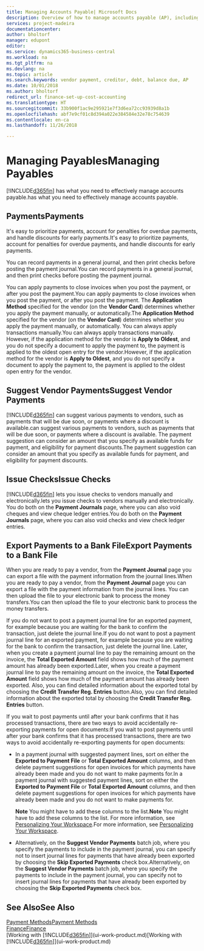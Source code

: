 ```yaml
---
title: Managing Accounts Payable| Microsoft Docs
description: Overview of how to manage accounts payable (AP), including vendor payments, creditors, debt, and balance due.
services: project-madeira
documentationcenter: 
author: bholtorf
manager: edupont
editor: 
ms.service: dynamics365-business-central
ms.workload: na
ms.tgt_pltfrm: na
ms.devlang: na
ms.topic: article
ms.search.keywords: vendor payment, creditor, debt, balance due, AP
ms.date: 10/01/2018
ms.author: bholtorf
redirect_url: finance-set-up-cost-accounting
ms.translationtype: HT
ms.sourcegitcommit: 33b900f1ac9e295921e7f3d6ea72cc93939d8a1b
ms.openlocfilehash: abf7e9cf01c8d394a022e384584e32e78c754639
ms.contentlocale: en-ca
ms.lasthandoff: 11/26/2018

---
```

# <a name="managing-payables"></a><span data-ttu-id="aea4a-103">Managing Payables</span><span class="sxs-lookup"><span data-stu-id="aea4a-103">Managing Payables</span></span>
[!INCLUDE[d365fin](includes/d365fin_md.md)] <span data-ttu-id="aea4a-104">has what you need to effectively manage accounts payable.</span><span class="sxs-lookup"><span data-stu-id="aea4a-104">has what you need to effectively manage accounts payable.</span></span>  

## <a name="payments"></a><span data-ttu-id="aea4a-105">Payments</span><span class="sxs-lookup"><span data-stu-id="aea4a-105">Payments</span></span>
<span data-ttu-id="aea4a-106">It's easy to prioritize payments, account for penalties for overdue payments, and handle discounts for early payments.</span><span class="sxs-lookup"><span data-stu-id="aea4a-106">It's easy to prioritize payments, account for penalties for overdue payments, and handle discounts for early payments.</span></span>

<span data-ttu-id="aea4a-107">You can record payments in a general journal, and then print checks before posting the payment journal.</span><span class="sxs-lookup"><span data-stu-id="aea4a-107">You can record payments in a general journal, and then print checks before posting the payment journal.</span></span>

<span data-ttu-id="aea4a-108">You can apply payments to close invoices when you post the payment, or after you post the payment.</span><span class="sxs-lookup"><span data-stu-id="aea4a-108">You can apply payments to close invoices when you post the payment, or after you post the payment.</span></span> <span data-ttu-id="aea4a-109">The **Application Method** specified for the vendor (on the **Vendor Card**) determines whether you apply the payment manually, or automatically.</span><span class="sxs-lookup"><span data-stu-id="aea4a-109">The **Application Method** specified for the vendor (on the **Vendor Card**) determines whether you apply the payment manually, or automatically.</span></span> <span data-ttu-id="aea4a-110">You can always apply transactions manually.</span><span class="sxs-lookup"><span data-stu-id="aea4a-110">You can always apply transactions manually.</span></span> <span data-ttu-id="aea4a-111">However, if the application method for the vendor is **Apply to Oldest**, and you do not specify a document to apply the payment to, the payment is applied to the oldest open entry for the vendor.</span><span class="sxs-lookup"><span data-stu-id="aea4a-111">However, if the application method for the vendor is **Apply to Oldest**, and you do not specify a document to apply the payment to, the payment is applied to the oldest open entry for the vendor.</span></span>

## <a name="suggest-vendor-payments"></a><span data-ttu-id="aea4a-112">Suggest Vendor Payments</span><span class="sxs-lookup"><span data-stu-id="aea4a-112">Suggest Vendor Payments</span></span>
[!INCLUDE[d365fin](includes/d365fin_md.md)] <span data-ttu-id="aea4a-113">can suggest various payments to vendors, such as payments that will be due soon, or payments where a discount is available.</span><span class="sxs-lookup"><span data-stu-id="aea4a-113">can suggest various payments to vendors, such as payments that will be due soon, or payments where a discount is available.</span></span> <span data-ttu-id="aea4a-114">The payment suggestion can consider an amount that you specify as available funds for payment, and eligibility for payment discounts.</span><span class="sxs-lookup"><span data-stu-id="aea4a-114">The payment suggestion can consider an amount that you specify as available funds for payment, and eligibility for payment discounts.</span></span>

## <a name="issue-checks"></a><span data-ttu-id="aea4a-115">Issue Checks</span><span class="sxs-lookup"><span data-stu-id="aea4a-115">Issue Checks</span></span>
[!INCLUDE[d365fin](includes/d365fin_md.md)] <span data-ttu-id="aea4a-116">lets you issue checks to vendors manually and electronically.</span><span class="sxs-lookup"><span data-stu-id="aea4a-116">lets you issue checks to vendors manually and electronically.</span></span> <span data-ttu-id="aea4a-117">You do both on the **Payment Journals** page, where you can also void cheques and view cheque ledger entries.</span><span class="sxs-lookup"><span data-stu-id="aea4a-117">You do both on the **Payment Journals** page, where you can also void checks and view check ledger entries.</span></span>

## <a name="export-payments-to-a-bank-file"></a><span data-ttu-id="aea4a-118">Export Payments to a Bank File</span><span class="sxs-lookup"><span data-stu-id="aea4a-118">Export Payments to a Bank File</span></span>
<span data-ttu-id="aea4a-119">When you are ready to pay a vendor, from the **Payment Journal** page you can export a file with the payment information from the journal lines.</span><span class="sxs-lookup"><span data-stu-id="aea4a-119">When you are ready to pay a vendor, from the **Payment Journal** page you can export a file with the payment information from the journal lines.</span></span> <span data-ttu-id="aea4a-120">You can then upload the file to your electronic bank to process the money transfers.</span><span class="sxs-lookup"><span data-stu-id="aea4a-120">You can then upload the file to your electronic bank to process the money transfers.</span></span>

<span data-ttu-id="aea4a-121">If you do not want to post a payment journal line for an exported payment, for example because you are waiting for the bank to confirm the transaction, just delete the journal line.</span><span class="sxs-lookup"><span data-stu-id="aea4a-121">If you do not want to post a payment journal line for an exported payment, for example because you are waiting for the bank to confirm the transaction, just delete the journal line.</span></span> <span data-ttu-id="aea4a-122">Later, when you create a payment journal line to pay the remaining amount on the invoice, the **Total Exported Amount** field shows how much of the payment amount has already been exported.</span><span class="sxs-lookup"><span data-stu-id="aea4a-122">Later, when you create a payment journal line to pay the remaining amount on the invoice, the **Total Exported Amount** field shows how much of the payment amount has already been exported.</span></span> <span data-ttu-id="aea4a-123">Also, you can find detailed information about the exported total by choosing the **Credit Transfer Reg. Entries** button.</span><span class="sxs-lookup"><span data-stu-id="aea4a-123">Also, you can find detailed information about the exported total by choosing the **Credit Transfer Reg. Entries** button.</span></span>

<span data-ttu-id="aea4a-124">If you wait to post payments until after your bank confirms that it has processed transactions, there are two ways to avoid accidentally re-exporting payments for open documents:</span><span class="sxs-lookup"><span data-stu-id="aea4a-124">If you wait to post payments until after your bank confirms that it has processed transactions, there are two ways to avoid accidentally re-exporting payments for open documents:</span></span>  

* <span data-ttu-id="aea4a-125">In a payment journal with suggested payment lines, sort on either the **Exported to Payment File** or **Total Exported Amount** columns, and then delete payment suggestions for open invoices for which payments have already been made and you do not want to make payments for.</span><span class="sxs-lookup"><span data-stu-id="aea4a-125">In a payment journal with suggested payment lines, sort on either the **Exported to Payment File** or **Total Exported Amount** columns, and then delete payment suggestions for open invoices for which payments have already been made and you do not want to make payments for.</span></span>

    <span data-ttu-id="aea4a-126">**Note** You might have to add these columns to the list.</span><span class="sxs-lookup"><span data-stu-id="aea4a-126">**Note** You might have to add these columns to the list.</span></span> <span data-ttu-id="aea4a-127">For more information, see [Personalizing Your Workspace](ui-personalization-user.md).</span><span class="sxs-lookup"><span data-stu-id="aea4a-127">For more information, see [Personalizing Your Workspace](ui-personalization-user.md).</span></span>  
* <span data-ttu-id="aea4a-128">Alternatively, on the **Suggest Vendor Payments** batch job, where you specify the payments to include in the payment journal, you can specify not to insert journal lines for payments that have already been exported by choosing the **Skip Exported Payments** check box.</span><span class="sxs-lookup"><span data-stu-id="aea4a-128">Alternatively, on the **Suggest Vendor Payments** batch job, where you specify the payments to include in the payment journal, you can specify not to insert journal lines for payments that have already been exported by choosing the **Skip Exported Payments** check box.</span></span>

## <a name="see-also"></a><span data-ttu-id="aea4a-129">See Also</span><span class="sxs-lookup"><span data-stu-id="aea4a-129">See Also</span></span>
[<span data-ttu-id="aea4a-130">Payment Methods</span><span class="sxs-lookup"><span data-stu-id="aea4a-130">Payment Methods</span></span>](finance-payment-methods.md)  
[<span data-ttu-id="aea4a-131">Finance</span><span class="sxs-lookup"><span data-stu-id="aea4a-131">Finance</span></span>](finance.md)  
<span data-ttu-id="aea4a-132">[Working with [!INCLUDE[d365fin](includes/d365fin_md.md)]](ui-work-product.md)</span><span class="sxs-lookup"><span data-stu-id="aea4a-132">[Working with [!INCLUDE[d365fin](includes/d365fin_md.md)]](ui-work-product.md)</span></span>

